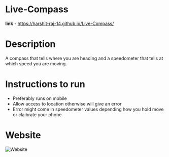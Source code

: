 # Live-Compass

**link** - https://harshit-raj-14.github.io/Live-Compass/

# Description 
A compass that tells where you are heading and a speedometer that tells at which speed you are moving.

# Instructions to run
* Preferably runs on mobile
* Allow access to location otherwise will give an error
* Error might come in speedometer values depending how you hold move or claibrate your phone

# Website
![Website](https://user-images.githubusercontent.com/98808802/212365489-6388d8b6-77e1-477a-9594-390a4856a3c8.png)
